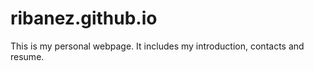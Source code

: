 # ribanez.github.io

This is my personal webpage. It includes my introduction, contacts and resume.
